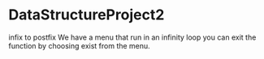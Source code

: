 # DataStructureProject2
infix to postfix
We have a menu that run in an infinity loop you can exit the function by choosing
exist from the menu.